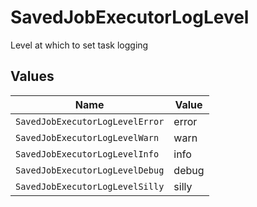 # SavedJobExecutorLogLevel

Level at which to set task logging


## Values

| Name                            | Value                           |
| ------------------------------- | ------------------------------- |
| `SavedJobExecutorLogLevelError` | error                           |
| `SavedJobExecutorLogLevelWarn`  | warn                            |
| `SavedJobExecutorLogLevelInfo`  | info                            |
| `SavedJobExecutorLogLevelDebug` | debug                           |
| `SavedJobExecutorLogLevelSilly` | silly                           |